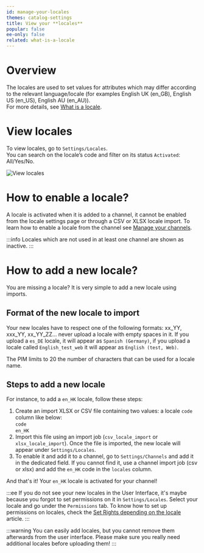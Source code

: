 ```yaml
---
id: manage-your-locales
themes: catalog-settings
title: View your **locales**
popular: false
ee-only: false
related: what-is-a-locale
---
```


# Overview

The locales are used to set values for attributes which may differ according to the relevant language/locale (for examples English UK (en_GB), English US (en_US), English AU (en_AU)).   
For more details, see [What is a locale](/articles/what-is-a-locale.html).

# View locales

To view locales, go to `Settings/Locales`.     
You can search on the locale’s code and filter on its status `Activated`: All/Yes/No.

![View locales](../img/Settings_Locales.png)

# How to enable a locale?

A locale is activated when it is added to a channel, it cannot be enabled from the locale settings page or through a CSV or XLSX locale import. To learn how to enable a locale from the channel see [Manage your channels](/articles/manage-your-channels.html).

:::info
Locales which are not used in at least one channel are shown as inactive.
:::

# How to add a new locale?

You are missing a locale? It is very simple to add a new locale using imports.  

## Format of the new locale to import

Your new locales have to respect one of the following formats: xx_YY, xxx_YY, xx_YY_ZZ... never upload a locale with empty spaces in it. If you upload a `es_DE` locale, it will appear as `Spanish (Germany)`, if you upload a locale called `English_test_web` it will appear as `English (test, Web)`. 

The PIM limits to 20 the number of characters that can be used for a locale name.

## Steps to add a new locale

For instance, to add a `en_HK` locale, follow these steps:
1.  Create an import XLSX or CSV file containing two values: a locale `code` column like below:  
  `code`  
  `en_HK`  
1.  Import this file using an import job (`csv_locale_import` or `xlsx_locale_import`). Once the file is imported, the new locale will appear under `Settings/Locales`.
1.  To enable it and add it to a channel, go to `Settings/Channels` and add it in the dedicated field. If you cannot find it, use a channel import job (csv or xlsx) and add the `en_HK` code in the `locales` column.

And that's it! Your `en_HK` locale is activated for your channel!

:::ee
If you do not see your new locales in the User Interface, it's maybe because you forgot to set permissions on it in `Settings/Locales`. Select your locale and go under the `Permissions` tab. To know how to set up permissions on locales, check the [Set Rights depending on the locale](/articles/access-rights-on-products.html#rights-depending-on-the-locale) article.
:::

:::warning
You can easily add locales, but you cannot remove them afterwards from the user interface. Please make sure you really need additional locales before uploading them!
:::
